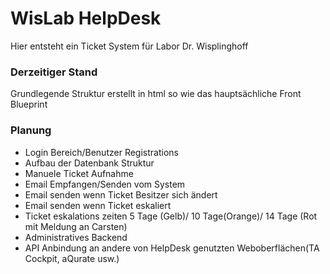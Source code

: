 # WisLab HelpDesk

Hier entsteht ein Ticket System für Labor Dr. Wisplinghoff

### Derzeitiger Stand

Grundlegende Struktur erstellt in html so wie das hauptsächliche Front Blueprint

### Planung 

* Login Bereich/Benutzer Registrations
* Aufbau der Datenbank Struktur
* Manuele Ticket Aufnahme
* Email Empfangen/Senden vom System
* Email senden wenn Ticket Besitzer sich ändert
* Email senden wenn Ticket eskaliert
* Ticket eskalations zeiten 5 Tage (Gelb)/ 10 Tage(Orange)/ 14 Tage (Rot mit Meldung an Carsten)
* Administratives Backend
* API Anbindung an andere von HelpDesk genutzten Weboberflächen(TA Cockpit, aQurate usw.)